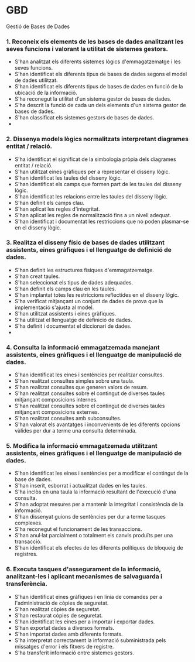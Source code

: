 # GBD
Gestió de Bases de Dades

### 1. Reconeix els elements de les bases de dades analitzant les seves funcions i valorant la utilitat de sistemes gestors. ###
- S'han analitzat els diferents sistemes lògics d'emmagatzematge i les seves funcions.
- S'han identificat els diferents tipus de bases de dades segons el model de dades utilitzat.
- S'han identificat els diferents tipus de bases de dades en funció de la ubicació de la informació.
- S'ha reconegut la utilitat d'un sistema gestor de bases de dades.
- S'ha descrit la funció de cada un dels elements d'un sistema gestor de bases de dades.
- S'han classificat els sistemes gestors de bases de dades.
- 
### 2. Dissenya models lògics normalitzats interpretant diagrames entitat / relació. ###
- S'ha identificat el significat de la simbologia pròpia dels diagrames entitat / relació.
- S'han utilitzat eines gràfiques per a representar el disseny lògic.
- S'han identificat les taules del disseny lògic.
- S'han identificat els camps que formen part de les taules del disseny lògic.
- S'han identificat les relacions entre les taules del disseny lògic.
- S'han definit els camps clau.
- S'han aplicat les regles d'integritat.
- S'han aplicat les regles de normalització fins a un nivell adequat.
- S'han identificat i documentat les restriccions que no poden plasmar-se en el disseny lògic.

### 3. Realitza el disseny físic de bases de dades utilitzant assistents, eines gràfiques i el llenguatge de definició de dades. ###
- S'han definit les estructures físiques d'emmagatzematge.
- S'han creat taules.
- S'han seleccionat els tipus de dades adequades.
- S'han definit els camps clau en les taules.
- S'han implantat totes les restriccions reflectides en el disseny lògic.
- S'ha verificat mitjançant un conjunt de dades de prova que la implementació s'ajusta al model.
- S'han utilitzat assistents i eines gràfiques.
- S'ha utilitzat el llenguatge de definició de dades.
- S'ha definit i documentat el diccionari de dades.
- 
### 4. Consulta la informació emmagatzemada manejant assistents, eines gràfiques i el llenguatge de manipulació de dades. ###
- S'han identificat les eines i sentències per realitzar consultes.
- S'han realitzat consultes simples sobre una taula.
- S'han realitzat consultes que generen valors de resum.
- S'han realitzat consultes sobre el contingut de diverses taules mitjançant composicions internes.
- S'han realitzat consultes sobre el contingut de diverses taules mitjançant composicions externes.
- S'han realitzat consultes amb subconsultes.
- S'han valorat els avantatges i inconvenients de les diferents opcions vàlides per dur
a terme una consulta determinada.

### 5. Modifica la informació emmagatzemada utilitzant assistents, eines gràfiques i el  llenguatge de manipulació de dades. ###
- S'han identificat les eines i sentències per a modificar el contingut de la base de dades.
- S'han inserit, esborrat i actualitzat dades en les taules.
- S'ha inclòs en una taula la informació resultant de l'execució d'una consulta.
- S'han adoptat mesures per a mantenir la integritat i consistència de la informació.
- S'han dissenyat guions de sentències per dur a terme tasques complexes.
- S'ha reconegut el funcionament de les transaccions.
- S'han anul·lat parcialment o totalment els canvis produïts per una transacció.
- S'han identificat els efectes de les diferents polítiques de bloqueig de registres.

### 6. Executa tasques d'assegurament de la informació, analitzant-les i aplicant mecanismes de salvaguarda i transferència. ###
- S'han identificat eines gràfiques i en línia de comandes per a l'administració de còpies de seguretat.
- S'han realitzat còpies de seguretat.
- S'han restaurat còpies de seguretat.
- S'han identificat les eines per a importar i exportar dades.
- S'han exportat dades a diversos formats.
- S'han importat dades amb diferents formats.
- S'ha interpretat correctament la informació subministrada pels missatges d'error i els fitxers de registre.
- S'ha transferit informació entre sistemes gestors.
